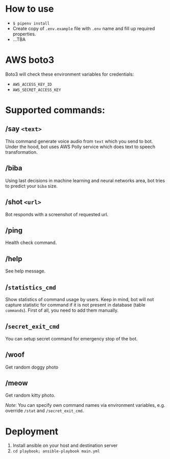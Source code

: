 # How to use

* `$ pipenv install`
* Create copy of `.env.example` file with `.env` name and fill up required properties.
* ...TBA

# AWS boto3

Boto3 will check these environment variables for credentials:

- `AWS_ACCESS_KEY_ID`
- `AWS_SECRET_ACCESS_KEY`

# Supported commands:

## /say `<text>`

This command generate voice audio from `text` which you send to bot. Under the hood, bot uses AWS Polly service which does text to speech transformation.

## /biba

Using last decisions in machine learning and neural networks area, bot tries to predict your `biba` size.

## /shot `<url>`

Bot responds with a screenshot of requested url.

## /ping

Health check command.

## /help

See help message.

## /`statistics_cmd`

Show statistics of command usage by users. Keep in mind, bot will not capture statistic for command if it is not present in database (table `commands`).
First of all, you need to add them manually.

## /`secret_exit_cmd`

You can setup secret command for emergency stop of the bot.

## /woof

Get random doggy photo

## /meow

Get random kitty photo.


*Note*: You can specify own command names via environment variables, e.g. override `/stat` and `/secret_exit_cmd`.


# Deployment

1. Install ansible on your host and destination server
2. `cd playbook; ansible-playbook main.yml`